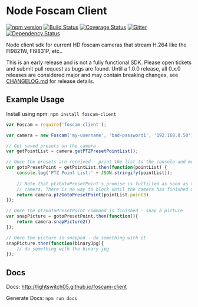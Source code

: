 Node Foscam Client
==================

[![npm version](https://badge.fury.io/js/foscam-client.svg)](https://badge.fury.io/js/foscam-client)
[![Build Status](https://travis-ci.org/lightswitch05/foscam-client.svg)](https://travis-ci.org/lightswitch05/foscam-client)
[![Coverage Status](https://coveralls.io/repos/lightswitch05/foscam-client/badge.svg?branch=master&service=github)](https://coveralls.io/github/lightswitch05/foscam-client?branch=master)
[![Gitter](https://badges.gitter.im/Join%20Chat.svg)](https://gitter.im/lightswitch05/foscam-client?utm_source=badge&utm_medium=badge&utm_campaign=pr-badge)
[![Dependency Status](https://gemnasium.com/lightswitch05/foscam-client.svg)](https://gemnasium.com/lightswitch05/foscam-client)

Node client sdk for current HD foscam cameras that stream H.264 like the FI9821W, FI9831P, etc..

This is an early release and is not a fully functional SDK. Please open tickets and submit pull request as bugs are found. Until a 1.0.0 release, all 0.x.0 releases are considered major and may contain breaking changes, see [CHANGELOG.md](//github.com/lightswitch05/foscam-client/blob/master/CHANGELOG.md) for release details.

Example Usage
-------------

Install using npm: `npm install foscam-client`

```JavaScript
var Foscam = require('foscam-client');

var camera = new Foscam('my-username', 'bad-password1', '192.168.0.50');

// Get saved presets on the camera
var getPointList = camera.getPTZPresetPointList();

// Once the presets are received - print the list to the console and move to the 3rd saved preset
var gotoPresetPoint = getPointList.then(function(pointList) {
    console.log('PTZ Point List:' + JSON.stringify(pointList));
    
    // Note that ptzGotoPresetPoint's promise is fulfilled as soon as the command is received by the
    // camera. There is no way to block until the camera has finished moving to the location.
    return camera.ptzGotoPresetPoint(pointList.point3)
});

// Once the ptzGotoPresetPoint command is finished - snap a picture
var snapPicture = gotoPresetPoint.then(function(){
    return camera.snapPicture2()
});

// Once the picture is snapped - do something with it
snapPicture.then(function(binaryJpg){
    // do something with the binary jpg
});

```

Docs
----

Docs: http://lightswitch05.github.io/foscam-client

Generate Docs: `npm run docs`
